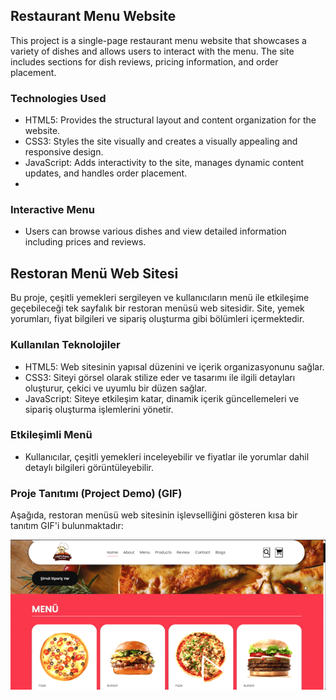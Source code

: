 ## Restaurant Menu Website

This project is a single-page restaurant menu website that showcases a variety of dishes and allows users to interact with the menu. The site includes sections for dish reviews, pricing information, and order placement.

### Technologies Used
 - HTML5: Provides the structural layout and content organization for the website.
 - CSS3: Styles the site visually and creates a visually appealing and responsive design.
 - JavaScript: Adds interactivity to the site, manages dynamic content updates, and handles order placement.
 - 
### Interactive Menu
 - Users can browse various dishes and view detailed information including prices and reviews.
 

## Restoran Menü Web Sitesi

Bu proje, çeşitli yemekleri sergileyen ve kullanıcıların menü ile etkileşime geçebileceği tek sayfalık bir restoran menüsü web sitesidir. Site, yemek yorumları, fiyat bilgileri ve sipariş oluşturma gibi bölümleri içermektedir.

### Kullanılan Teknolojiler
 - HTML5: Web sitesinin yapısal düzenini ve içerik organizasyonunu sağlar.
 - CSS3: Siteyi görsel olarak stilize eder ve tasarımı ile ilgili detayları oluşturur, çekici ve uyumlu bir düzen sağlar.
 - JavaScript: Siteye etkileşim katar, dinamik içerik güncellemeleri ve sipariş oluşturma işlemlerini yönetir.

### Etkileşimli Menü
 - Kullanıcılar, çeşitli yemekleri inceleyebilir ve fiyatlar ile yorumlar dahil detaylı bilgileri görüntüleyebilir.

### Proje Tanıtımı (Project Demo) (GIF) 

Aşağıda, restoran menüsü web sitesinin işlevselliğini gösteren kısa bir tanıtım GIF'i bulunmaktadır:


![Video Açıklaması](Kayt2024-08-23224650-ezgif.com-video-to-gif-converter.gif)
